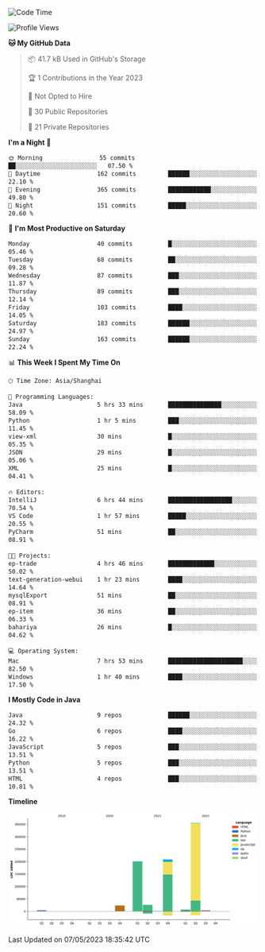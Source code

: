<!--START_SECTION:waka-->
![Code Time](http://img.shields.io/badge/Code%20Time-1%2C781%20hrs%2029%20mins-blue)

![Profile Views](http://img.shields.io/badge/Profile%20Views-0-blue)

**🐱 My GitHub Data** 

> 📦 41.7 kB Used in GitHub's Storage 
 > 
> 🏆 1 Contributions in the Year 2023
 > 
> 🚫 Not Opted to Hire
 > 
> 📜 30 Public Repositories 
 > 
> 🔑 21 Private Repositories 
 > 
**I'm a Night 🦉** 

```text
🌞 Morning                55 commits          ██░░░░░░░░░░░░░░░░░░░░░░░   07.50 % 
🌆 Daytime                162 commits         ██████░░░░░░░░░░░░░░░░░░░   22.10 % 
🌃 Evening                365 commits         ████████████░░░░░░░░░░░░░   49.80 % 
🌙 Night                  151 commits         █████░░░░░░░░░░░░░░░░░░░░   20.60 % 
```
📅 **I'm Most Productive on Saturday** 

```text
Monday                   40 commits          █░░░░░░░░░░░░░░░░░░░░░░░░   05.46 % 
Tuesday                  68 commits          ██░░░░░░░░░░░░░░░░░░░░░░░   09.28 % 
Wednesday                87 commits          ███░░░░░░░░░░░░░░░░░░░░░░   11.87 % 
Thursday                 89 commits          ███░░░░░░░░░░░░░░░░░░░░░░   12.14 % 
Friday                   103 commits         ████░░░░░░░░░░░░░░░░░░░░░   14.05 % 
Saturday                 183 commits         ██████░░░░░░░░░░░░░░░░░░░   24.97 % 
Sunday                   163 commits         ██████░░░░░░░░░░░░░░░░░░░   22.24 % 
```


📊 **This Week I Spent My Time On** 

```text
🕑︎ Time Zone: Asia/Shanghai

💬 Programming Languages: 
Java                     5 hrs 33 mins       ███████████████░░░░░░░░░░   58.09 % 
Python                   1 hr 5 mins         ███░░░░░░░░░░░░░░░░░░░░░░   11.45 % 
view-xml                 30 mins             █░░░░░░░░░░░░░░░░░░░░░░░░   05.35 % 
JSON                     29 mins             █░░░░░░░░░░░░░░░░░░░░░░░░   05.06 % 
XML                      25 mins             █░░░░░░░░░░░░░░░░░░░░░░░░   04.41 % 

🔥 Editors: 
IntelliJ                 6 hrs 44 mins       ██████████████████░░░░░░░   70.54 % 
VS Code                  1 hr 57 mins        █████░░░░░░░░░░░░░░░░░░░░   20.55 % 
PyCharm                  51 mins             ██░░░░░░░░░░░░░░░░░░░░░░░   08.91 % 

🐱‍💻 Projects: 
ep-trade                 4 hrs 46 mins       █████████████░░░░░░░░░░░░   50.02 % 
text-generation-webui    1 hr 23 mins        ████░░░░░░░░░░░░░░░░░░░░░   14.64 % 
mysqlExport              51 mins             ██░░░░░░░░░░░░░░░░░░░░░░░   08.91 % 
ep-item                  36 mins             ██░░░░░░░░░░░░░░░░░░░░░░░   06.33 % 
bahariya                 26 mins             █░░░░░░░░░░░░░░░░░░░░░░░░   04.62 % 

💻 Operating System: 
Mac                      7 hrs 53 mins       █████████████████████░░░░   82.50 % 
Windows                  1 hr 40 mins        ████░░░░░░░░░░░░░░░░░░░░░   17.50 % 
```

**I Mostly Code in Java** 

```text
Java                     9 repos             ██████░░░░░░░░░░░░░░░░░░░   24.32 % 
Go                       6 repos             ████░░░░░░░░░░░░░░░░░░░░░   16.22 % 
JavaScript               5 repos             ███░░░░░░░░░░░░░░░░░░░░░░   13.51 % 
Python                   5 repos             ███░░░░░░░░░░░░░░░░░░░░░░   13.51 % 
HTML                     4 repos             ███░░░░░░░░░░░░░░░░░░░░░░   10.81 % 
```



**Timeline**

![Lines of Code chart](https://raw.githubusercontent.com/youtiaoguagua/youtiaoguagua/master/assets/bar_graph.png)


 Last Updated on 07/05/2023 18:35:42 UTC
<!--END_SECTION:waka-->
